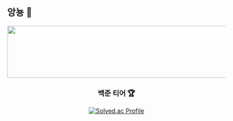 ## 앙뇽 👋

<a href="https://github.com/devxb/gitanimals">
  <img src="https://render.gitanimals.org/lines/{SUN-AAA}?pet-id=1" width="1000" height="120"/>
</a>
<div align="center">
  <h3>백준 티어 🏆</h3>
  <a href="https://solved.ac/profile/sunna0626">
    <img src="https://mazassumnida.wtf/api/generate_badge?boj=sunna0626" alt="Solved.ac Profile" />
  </a>
</div>





